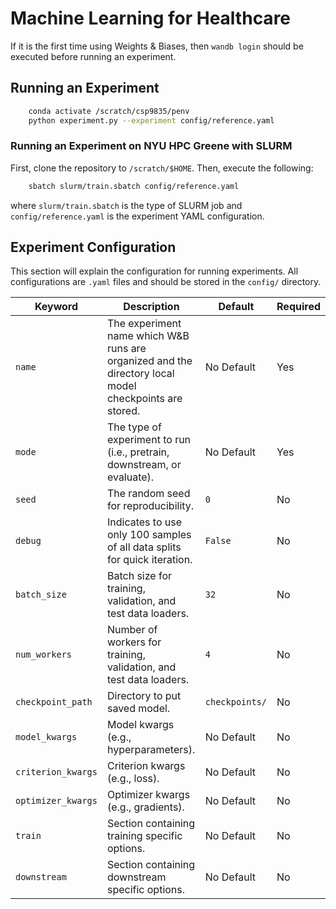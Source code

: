 # Machine Learning for Healthcare

If it is the first time using Weights & Biases, then `wandb login` should be executed before running an experiment.

## Running an Experiment
```bash
    conda activate /scratch/csp9835/penv
    python experiment.py --experiment config/reference.yaml
```

### Running an Experiment on NYU HPC Greene with SLURM
First, clone the repository to `/scratch/$HOME`.
Then, execute the following:
```bash
    sbatch slurm/train.sbatch config/reference.yaml
```
where `slurm/train.sbatch` is the type of SLURM job and `config/reference.yaml` is the experiment YAML configuration.

## Experiment Configuration
This section will explain the configuration for running experiments.
All configurations are `.yaml` files and should be stored in the `config/` directory.

| **Keyword** | **Description** | **Default** | **Required** |
| --- | --- | --- | --- |
| `name` | The experiment name which W&B runs are organized and the directory local model checkpoints are stored. | No Default | Yes |
| `mode` | The type of experiment to run (i.e., pretrain, downstream, or evaluate). | No Default | Yes |
| `seed` | The random seed for reproducibility. | `0` | No |
| `debug` | Indicates to use only 100 samples of all data splits for quick iteration. | `False` | No |
| `batch_size` | Batch size for training, validation, and test data loaders. | `32` | No |
| `num_workers` | Number of workers for training, validation, and test data loaders. | `4` | No |
| `checkpoint_path` | Directory to put saved model. | `checkpoints/` | No |
| `model_kwargs` | Model kwargs (e.g., hyperparameters). | No Default | No |
| `criterion_kwargs` | Criterion kwargs (e.g., loss). | No Default | No |
| `optimizer_kwargs` | Optimizer kwargs (e.g., gradients). | No Default | No |
| `train` | Section containing training specific options. | No Default | No |
| `downstream` | Section containing downstream specific options. | No Default | No |
